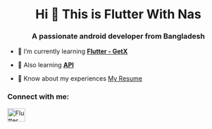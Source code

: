 <h1 align="center">Hi 👋 This is Flutter With Nas</h1>
<h3 align="center">A passionate android developer from Bangladesh</h3>

- 🌱 I’m currently learning **[Flutter - GetX](https://pub.dev/packages/get)**
- 🌱 Also learning **[API](https://pub.dev/packages/http)**

- 📄 Know about my experiences [My Resume](https://drive.google.com/file/d/1-8ehDDYzz16F3S7qisuBEl1JeY_L91UN/view?usp=share_link)

<h3 align="left">Connect with me:</h3>

<p align="left">
  
<a href="https://www.youtube.com/channel/UCkC_dCceTw9o1-Rq4IxK2HQ" target="blank"><img align="center" src="https://raw.githubusercontent.com/rahuldkjain/github-profile-readme-generator/master/src/images/icons/Social/youtube.svg" alt="Flutter With Nas" height="30" width="40" /></a>

</p>
